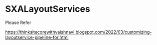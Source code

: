 # SXALayoutServices

Please Refer

https://thinksitecorewithvaishnavi.blogspot.com/2022/03/customizing-layoutservice-pipeline-for.html
